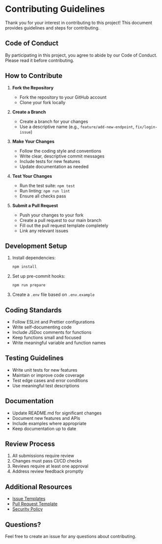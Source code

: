 # Contributing Guidelines

Thank you for your interest in contributing to this project! This document provides guidelines and steps for contributing.

## Code of Conduct

By participating in this project, you agree to abide by our Code of Conduct. Please read it before contributing.

## How to Contribute

1. **Fork the Repository**
   - Fork the repository to your GitHub account
   - Clone your fork locally

2. **Create a Branch**
   - Create a branch for your changes
   - Use a descriptive name (e.g., `feature/add-new-endpoint`, `fix/login-issue`)

3. **Make Your Changes**
   - Follow the coding style and conventions
   - Write clear, descriptive commit messages
   - Include tests for new features
   - Update documentation as needed

4. **Test Your Changes**
   - Run the test suite: `npm test`
   - Run linting: `npm run lint`
   - Ensure all checks pass

5. **Submit a Pull Request**
   - Push your changes to your fork
   - Create a pull request to our main branch
   - Fill out the pull request template completely
   - Link any relevant issues

## Development Setup

1. Install dependencies:
   ```bash
   npm install
   ```

2. Set up pre-commit hooks:
   ```bash
   npm run prepare
   ```

3. Create a `.env` file based on `.env.example`

## Coding Standards

- Follow ESLint and Prettier configurations
- Write self-documenting code
- Include JSDoc comments for functions
- Keep functions small and focused
- Write meaningful variable and function names

## Testing Guidelines

- Write unit tests for new features
- Maintain or improve code coverage
- Test edge cases and error conditions
- Use meaningful test descriptions

## Documentation

- Update README.md for significant changes
- Document new features and APIs
- Include examples where appropriate
- Keep documentation up to date

## Review Process

1. All submissions require review
2. Changes must pass CI/CD checks
3. Reviews require at least one approval
4. Address review feedback promptly

## Additional Resources

- [Issue Templates](.github/ISSUE_TEMPLATE/)
- [Pull Request Template](.github/PULL_REQUEST_TEMPLATE.md)
- [Security Policy](SECURITY.md)

## Questions?

Feel free to create an issue for any questions about contributing.
